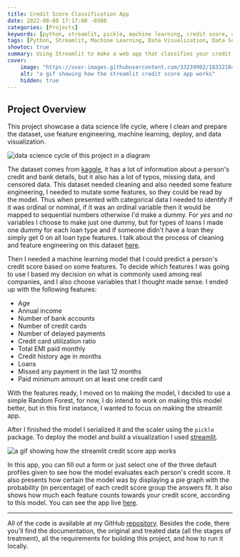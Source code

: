 ```yaml
---
title: Credit Score Classification App
date: 2022-08-08 17:17:00 -0300
categories: [Projects]
keywords: [python, streamlit, pickle, machine learning, credit score, app, data visualization, data science, random forest]
tags: [Python, Streamlit, Machine Learning, Data Visualization, Data Science]
showtoc: true
summary: Using Streamlit to make a web app that classifies your credit score using Python
cover:
    image: "https://user-images.githubusercontent.com/33239902/183321842-be97fb04-f00b-4b62-8e6e-2b53d25335a0.gif"
    alt: "a gif showing how the streamlit credit score app works"
    hidden: true
---
```


## Project Overview

This project showcase a data science life cycle, where I clean and prepare the dataset, use feature engineering, machine learning, deploy, and data visualization.

![data science cycle of this project in a diagram](https://ik.imagekit.io/devmedeiros/data-science-cycle_QZwyHaXsP.png?ik-sdk-version=javascript-1.4.3&updatedAt=1659975338736#center)

The dataset comes from [kaggle](https://www.kaggle.com/datasets/parisrohan/credit-score-classification?select=train.csv), it has a lot of information about a person's credit and bank details, but it also has a lot of typos, missing data, and censored data. This dataset needed cleaning and also needed some feature engineering, I needed to mutate some features, so they could be read by the model. Thus when presented with categorical data I needed to identify if it was ordinal or nominal, if it was an ordinal variable then it would be mapped to sequential numbers otherwise I'd make a dummy. For _yes_ and _no_ variables I choose to make just one dummy, but for types of loans I made one dummy for each loan type and if someone didn't have a loan they simply get 0 on all loan type features. I talk about the process of cleaning and feature engineering on this dataset [here](/post/data-cleaning-credit-score/).

Then I needed a machine learning model that I could predict a person's credit score based on some features. To decide which features I was going to use I based my decision on what is commonly used among real companies, and I also choose variables that I thought made sense. I ended up with the following features:

- Age
- Annual income
- Number of bank accounts
- Number of credit cards
- Number of delayed payments
- Credit card utilization ratio
- Total EMI paid monthly
- Credit history age in months
- Loans
- Missed any payment in the last 12 months
- Paid minimum amount on at least one credit card

With the features ready, I moved on to making the model, I decided to use a simple Random Forest, for now, I do intend to work on making this model better, but in this first instance, I wanted to focus on making the streamlit app.

After I finished the model I serialized it and the scaler using the `pickle` package. To deploy the model and build a visualization I used [streamlit](https://streamlit.io/).

![a gif showing how the streamlit credit score app works](https://user-images.githubusercontent.com/33239902/183321842-be97fb04-f00b-4b62-8e6e-2b53d25335a0.gif)

In this app, you can fill out a form or just select one of the three default profiles given to see how the model evaluates each person's credit score. It also presents how certain the model was by displaying a pie graph with the probability (in percentage) of each credit score group the answers fit. It also shows how much each feature counts towards your credit score, according to this model. You can see the app live [here](https://devmedeiros-credit-score-classification-appstreamlit-app-fcakrl.streamlitapp.com/).

---

All of the code is available at my GitHub [repository](https://github.com/devmedeiros/credit-score-classification-app). Besides the code, there you'll find the documentation, the original and treated data (all the stages of treatment), all the requirements for building this project, and how to run it locally.